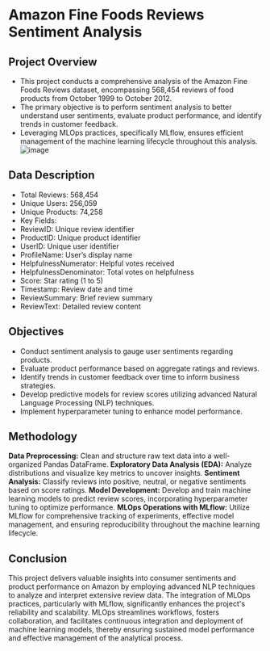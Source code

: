# Amazon Fine Foods Reviews Sentiment Analysis
## Project Overview
* This project conducts a comprehensive analysis of the Amazon Fine Foods Reviews dataset, encompassing 568,454 reviews of food products from October 1999 to October 2012.
* The primary objective is to perform sentiment analysis to better understand user sentiments, evaluate product performance, and identify trends in customer feedback.
*  Leveraging MLOps practices, specifically MLflow, ensures efficient management of the machine learning lifecycle throughout this analysis.
![image](https://github.com/user-attachments/assets/8627e5ef-1077-44fd-9a5b-3d4a230c8a14)


## Data Description
* Total Reviews: 568,454
* Unique Users: 256,059
* Unique Products: 74,258
* Key Fields:
* ReviewID: Unique review identifier
* ProductID: Unique product identifier
* UserID: Unique user identifier
* ProfileName: User’s display name
* HelpfulnessNumerator: Helpful votes received
* HelpfulnessDenominator: Total votes on helpfulness
* Score: Star rating (1 to 5)
* Timestamp: Review date and time
* ReviewSummary: Brief review summary
* ReviewText: Detailed review content

## Objectives
* Conduct sentiment analysis to gauge user sentiments regarding products.
* Evaluate product performance based on aggregate ratings and reviews.
* Identify trends in customer feedback over time to inform business strategies.
* Develop predictive models for review scores utilizing advanced Natural Language Processing (NLP) techniques.
* Implement hyperparameter tuning to enhance model performance.

## Methodology
**Data Preprocessing:** Clean and structure raw text data into a well-organized Pandas DataFrame.
**Exploratory Data Analysis (EDA):** Analyze distributions and visualize key metrics to uncover insights.
**Sentiment Analysis:** Classify reviews into positive, neutral, or negative sentiments based on score ratings.
**Model Development:** Develop and train machine learning models to predict review scores, incorporating hyperparameter tuning to optimize performance.
**MLOps Operations with MLflow:** Utilize MLflow for comprehensive tracking of experiments, effective model management, and ensuring reproducibility throughout the machine learning lifecycle.

## Conclusion
This project delivers valuable insights into consumer sentiments and product performance on Amazon by employing advanced NLP techniques to analyze and interpret extensive review data. The integration of MLOps practices, particularly with MLflow, significantly enhances the project's reliability and scalability. MLOps streamlines workflows, fosters collaboration, and facilitates continuous integration and deployment of machine learning models, thereby ensuring sustained model performance and effective management of the analytical process.

